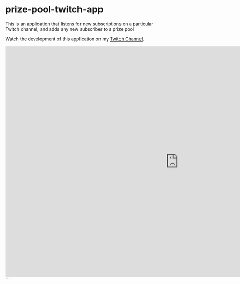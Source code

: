 # prize-pool-twitch-app
This is an application that listens for new subscriptions on a particular Twitch channel, and adds any new subscriber to a prize pool

Watch the development of this application on my [Twitch Channel](http://twitch.tv/daryl_duck).

<iframe frameborder="0" 
        scrolling="no" 
        id="chat_embed" 
        src="http://www.twitch.tv/daryl_duck/chat" 
        height="720" 
        width="1080">
</iframe>```
